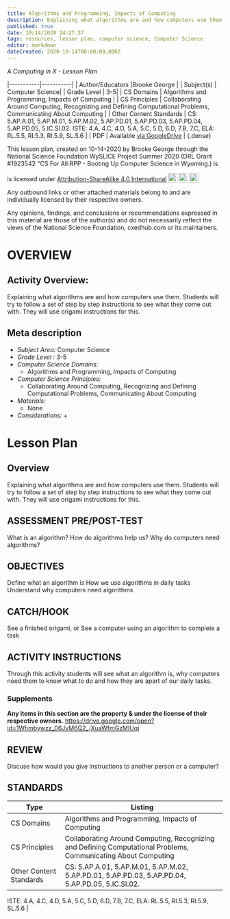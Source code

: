```yaml
---
title: Algorithms and Programming, Impacts of Computing
description: Explaining what algorithms are and how computers use them. Students will try to follow a set of step by step instructions to see what they come out with. They will use origami instructions for this.
published: true
date: 10/14/2020 14:27:37
tags: resources, lesson plan, computer science, Computer Science 
editor: markdown
dateCreated: 2020-10-14T00:00:00.000Z
---
```

*A Computing in X - Lesson Plan*

|-----------|-----------|
| Author/Educators |Brooke George |
| Subject(s) | Computer Science|
| Grade Level | 3-5|
| CS Domains | Algorithms and Programming, Impacts of Computing |
| CS Principles | Collaborating Around Computing, Recognizing and Defining Computational Problems, Communicating About Computing |
| Other Content Standards | CS: 5.AP.A.01, 5.AP.M.01, 5.AP.M.02, 5.AP.PD.01, 5.AP.PD.03, 5.AP.PD.04, 5.AP.PD.05, 5.IC.SI.02.
ISTE: 4.A, 4.C, 4.D, 5.A, 5.C, 5.D, 6.D, 7.B, 7.C,
ELA: RL.5.5, RI.5.3, RI.5.9, SL.5.6 | 
| PDF | Available [via GoogleDrive](https://drive.google.com/open?id=1WkY0OzSLZO2bpLRke_9jI7oMx3QxoMC-) |
{.dense}






This lesson plan, created on 10-14-2020 by Brooke George through the National Science Foundation WySLICE Project Summer 2020 (DRL Grant #1923542 "CS For All:RPP - Booting Up Computer Science in Wyoming.) is  <p xmlns:cc="http://creativecommons.org/ns#" >  is licensed under <a href="http://creativecommons.org/licenses/by-sa/4.0/?ref=chooser-v1" target="_blank" rel="license noopener noreferrer" style="display:inline-block;">Attribution-ShareAlike 4.0 International<img style="height:22px!important;margin-left:3px;vertical-align:text-bottom;" src="https://mirrors.creativecommons.org/presskit/icons/cc.svg?ref=chooser-v1"><img style="height:22px!important;margin-left:3px;vertical-align:text-bottom;" src="https://mirrors.creativecommons.org/presskit/icons/by.svg?ref=chooser-v1"><img style="height:22px!important;margin-left:3px;vertical-align:text-bottom;" src="https://mirrors.creativecommons.org/presskit/icons/sa.svg?ref=chooser-v1"></a></p>


Any outbound links or other attached materials belong to and are individually licensed by their respective owners. 


Any opinions, findings, and conclusions or recommendations expressed in this material are those of the author(s) and do not necessarily reflect the views of the National Science Foundation, cxedhub.com or its maintainers.


# OVERVIEW
## Activity Overview:  
Explaining what algorithms are and how computers use them. Students will try to follow a set of step by step instructions to see what they come out with. They will use origami instructions for this.
## Meta description
+ *Subject Area:* Computer Science 
+ *Grade Level :* 3-5 
+ *Computer Science Domains:*
   + Algorithms and Programming, Impacts of Computing
+ *Computer Science Principles:*
   + Collaborating Around Computing, Recognizing and Defining Computational Problems, Communicating About Computing
+ *Materials:* 
   + None
+ *Considerations:*
   + 


# Lesson Plan
## Overview
Explaining what algorithms are and how computers use them. Students will try to follow a set of step by step instructions to see what they come out with. They will use origami instructions for this.
## ASSESSMENT PRE/POST-TEST
What is an algorithm?
How do algorithms help us?
Why do computers need algorithms?
## OBJECTIVES
Define what an algorithm is
How we use algorithms in daily tasks
Understand why computers need algorithms


## CATCH/HOOK
See a finished origami, or See a computer using an algorithm to complete a task


## ACTIVITY INSTRUCTIONS
Through this activity students will see what an algorithm is, why computers need them to know what to do and how they are apart of our daily tasks.


### Supplements
**Any items in this section are the property & under the license of their respective owners.**
https://drive.google.com/open?id=1Whmbywzz_06JvM6Q2_jXuaWfmGzMIUqi




## REVIEW
Discuse how would you give instructions to another person or a computer?
## STANDARDS        
| Type | Listing | 
|-----------|-----------|
| CS Domains  | Algorithms and Programming, Impacts of Computing|
| CS Principles   | Collaborating Around Computing, Recognizing and Defining Computational Problems, Communicating About Computing|
| Other Content Standards | CS: 5.AP.A.01, 5.AP.M.01, 5.AP.M.02, 5.AP.PD.01, 5.AP.PD.03, 5.AP.PD.04, 5.AP.PD.05, 5.IC.SI.02.
ISTE: 4.A, 4.C, 4.D, 5.A, 5.C, 5.D, 6.D, 7.B, 7.C,
ELA: RL.5.5, RI.5.3, RI.5.9, SL.5.6  |